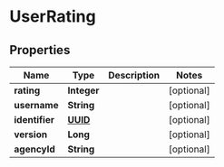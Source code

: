 
# UserRating

## Properties
Name | Type | Description | Notes
------------ | ------------- | ------------- | -------------
**rating** | **Integer** |  |  [optional]
**username** | **String** |  |  [optional]
**identifier** | [**UUID**](UUID.md) |  |  [optional]
**version** | **Long** |  |  [optional]
**agencyId** | **String** |  |  [optional]



